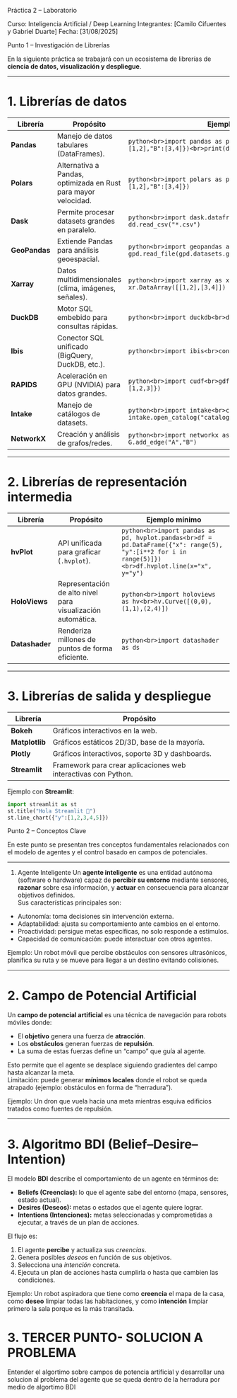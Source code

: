 Práctica 2 – Laboratorio

Curso: Inteligencia Artificial / Deep Learning
Integrantes: [Camilo Cifuentes y Gabriel Duarte]
Fecha: [31/08/2025]

Punto 1 – Investigación de Librerías  

En la siguiente práctica se trabajará con un ecosistema de librerías de **ciencia de datos, visualización y despliegue**.  

---

# 1. Librerías de datos  
| Librería   | Propósito | Ejemplo mínimo |
|------------|-----------|----------------|
| **Pandas** | Manejo de datos tabulares (DataFrames). | ```python<br>import pandas as pd<br>df = pd.DataFrame({"A":[1,2],"B":[3,4]})<br>print(df.head())``` |
| **Polars** | Alternativa a Pandas, optimizada en Rust para mayor velocidad. | ```python<br>import polars as pl<br>df = pl.DataFrame({"A":[1,2],"B":[3,4]})``` |
| **Dask** | Permite procesar datasets grandes en paralelo. | ```python<br>import dask.dataframe as dd<br>df = dd.read_csv("*.csv")``` |
| **GeoPandas** | Extiende Pandas para análisis geoespacial. | ```python<br>import geopandas as gpd<br>world = gpd.read_file(gpd.datasets.get_path("naturalearth_lowres"))``` |
| **Xarray** | Datos multidimensionales (clima, imágenes, señales). | ```python<br>import xarray as xr<br>data = xr.DataArray([[1,2],[3,4]])``` |
| **DuckDB** | Motor SQL embebido para consultas rápidas. | ```python<br>import duckdb<br>duckdb.sql("SELECT 42").show()``` |
| **Ibis** | Conector SQL unificado (BigQuery, DuckDB, etc.). | ```python<br>import ibis<br>con = ibis.sqlite.connect("mi.db")``` |
| **RAPIDS** | Aceleración en GPU (NVIDIA) para datos grandes. | ```python<br>import cudf<br>gdf = cudf.DataFrame({"a":[1,2,3]})``` |
| **Intake** | Manejo de catálogos de datasets. | ```python<br>import intake<br>cat = intake.open_catalog("catalog.yml")``` |
| **NetworkX** | Creación y análisis de grafos/redes. | ```python<br>import networkx as nx<br>G = nx.Graph(); G.add_edge("A","B")``` |

---

# 2. Librerías de representación intermedia  
| Librería   | Propósito | Ejemplo mínimo |
|------------|-----------|----------------|
| **hvPlot** | API unificada para graficar (`.hvplot`). | ```python<br>import pandas as pd, hvplot.pandas<br>df = pd.DataFrame({"x": range(5), "y":[i**2 for i in range(5)]})<br>df.hvplot.line(x="x", y="y")``` |
| **HoloViews** | Representación de alto nivel para visualización automática. | ```python<br>import holoviews as hv<br>hv.Curve([(0,0),(1,1),(2,4)])``` |
| **Datashader** | Renderiza millones de puntos de forma eficiente. | ```python<br>import datashader as ds``` |

---

# 3. Librerías de salida y despliegue  
| Librería   | Propósito |
|------------|-----------|
| **Bokeh** | Gráficos interactivos en la web. |
| **Matplotlib** | Gráficos estáticos 2D/3D, base de la mayoría. |
| **Plotly** | Gráficos interactivos, soporte 3D y dashboards. |
| **Streamlit** | Framework para crear aplicaciones web interactivas con Python. |

Ejemplo con **Streamlit**:
```python
import streamlit as st
st.title("Hola Streamlit 👋")
st.line_chart({"y":[1,2,3,4,5]})
```
Punto 2 – Conceptos Clave

En este punto se presentan tres conceptos fundamentales relacionados con el modelo de agentes y el control basado en campos de potenciales.

---

1. Agente Inteligente
Un **agente inteligente** es una entidad autónoma (software o hardware) capaz de **percibir su entorno** mediante sensores, **razonar** sobre esa información, y **actuar** en consecuencia para alcanzar objetivos definidos.  
Sus características principales son:  
- Autonomía: toma decisiones sin intervención externa.  
- Adaptabilidad: ajusta su comportamiento ante cambios en el entorno.  
- Proactividad: persigue metas específicas, no solo responde a estímulos.  
- Capacidad de comunicación: puede interactuar con otros agentes.  

Ejemplo: Un robot móvil que percibe obstáculos con sensores ultrasónicos, planifica su ruta y se mueve para llegar a un destino evitando colisiones.

---
# 2. Campo de Potencial Artificial
Un **campo de potencial artificial** es una técnica de navegación para robots móviles donde:  
- El **objetivo** genera una fuerza de **atracción**.  
- Los **obstáculos** generan fuerzas de **repulsión**.  
- La suma de estas fuerzas define un “campo” que guía al agente.  

Esto permite que el agente se desplace siguiendo gradientes del campo hasta alcanzar la meta.  
Limitación: puede generar **mínimos locales** donde el robot se queda atrapado (ejemplo: obstáculos en forma de “herradura”).

 Ejemplo: Un dron que vuela hacia una meta mientras esquiva edificios tratados como fuentes de repulsión.

---

# 3. Algoritmo BDI (Belief–Desire–Intention)
El modelo **BDI** describe el comportamiento de un agente en términos de:  
- **Beliefs (Creencias):** lo que el agente sabe del entorno (mapa, sensores, estado actual).  
- **Desires (Deseos):** metas o estados que el agente quiere lograr.  
- **Intentions (Intenciones):** metas seleccionadas y comprometidas a ejecutar, a través de un plan de acciones.  

El flujo es:  
1. El agente **percibe** y actualiza sus *creencias*.  
2. Genera posibles *deseos* en función de sus objetivos.  
3. Selecciona una *intención* concreta.  
4. Ejecuta un plan de acciones hasta cumplirla o hasta que cambien las condiciones.

 Ejemplo: Un robot aspiradora que tiene como **creencia** el mapa de la casa, como **deseo** limpiar todas las habitaciones, y como **intención** limpiar primero la sala porque es la más transitada.

# 3. TERCER PUNTO- SOLUCION A PROBLEMA 
 Entender el algortimo sobre campos de potencia artificial y desarrollar una solucion al problema del agente que se queda dentro de la herradura por medio de algortimo BDI 









